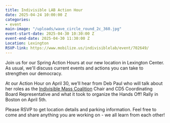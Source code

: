 ```yaml
---
title: Indivisible LAB Action Hour
date: 2025-04-24 10:00:00 Z
categories:
- event
main-image: "/uploads/wave_circle_round_2c_360.jpg"
event-start-date: 2025-04-30 10:30:00 Z
event-end-date: 2025-04-30 11:30:00 Z
Location: Lexington
RSVP-link: https://www.mobilize.us/indivisiblelab/event/702649/
---
```


Join us for our Spring Action Hours at our new location in Lexington Center. As usual, we'll discuss current events and actions you can take to strengthen our democracy. 

At our Action Hour on April 30, we’ll hear from Deb Paul who will talk about her roles as the [Indivisible Mass Coalition](https://indivisible-ma.org/) Chair and CD5 Coordinating Board Representative and what it took to organize the Hands Off! Rally in Boston on April 5th.

Please RSVP to get location details and parking information. Feel free to come and share anything you are working on - we all learn from each other!